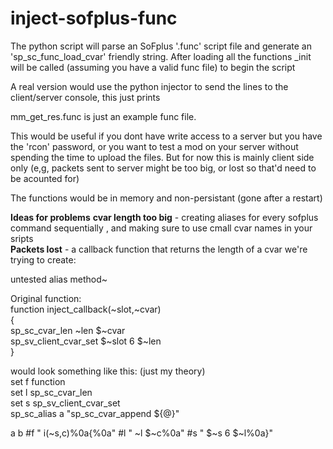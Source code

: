 # inject-sofplus-func

The python script will parse an SoFplus '.func' script file and generate an 'sp_sc_func_load_cvar' friendly string. After loading all the functions <filename>_init will be called (assuming you have a valid func file) to begin the script

A real version would use the python injector to send the lines to the client/server console, this just prints  

mm_get_res.func is just an example func file.  

This would be useful if you dont have write access to a server but you have the 'rcon' password, or you want to test a mod on your server without spending the time to upload the files. But for now this is mainly client side only (e,g, packets sent to server might be too big, or lost so that'd need to be acounted for)

The functions would be in memory and non-persistant (gone after a restart)

**Ideas for problems**
__cvar length too big__ - creating aliases for every sofplus command sequentially , and making sure to use cmall cvar names in your sripts  
__Packets lost__ - a callback function that returns the length of a cvar we're trying to create:  

untested alias method~  

Original function:  
function inject_callback(~slot,~cvar)  
{  
  sp_sc_cvar_len ~len $~cvar  
  sp_sv_client_cvar_set $~slot 6 $~len  
}  
  
would look something like this: (just my theory)  
set f function     
set l sp_sc_cvar_len    
set s sp_sv_client_cvar_set  
sp_sc_alias a "sp_sc_cvar_append ${@}"   

a b #f " i(~s,c)%0a{%0a" #l " ~l $~c%0a" #s " $~s 6 $~l%0a}"  
  
  
